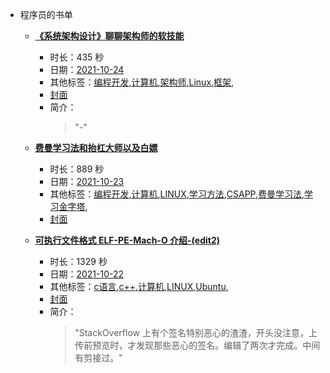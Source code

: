 - 程序员的书单

    - **[《系统架构设计》聊聊架构师的软技能](https://www.bilibili.com/video/BV17Q4y1q7wg)**
        - 时长：435 秒
        - 日期：[2021-10-24](../month/202110.md)
        - 其他标签：[编程开发](../tags/编程开发.md),[计算机](../tags/计算机.md),[架构师](../tags/架构师.md),[Linux](../tags/Linux.md),[框架](../tags/框架.md),
        - [封面](http://i2.hdslb.com/bfs/archive/c0a021d629d6930a02dede68a75100da465d7084.jpg)
        - 简介：
            > "-"


    - **[费曼学习法和抬杠大师以及白嫖](https://www.bilibili.com/video/BV12f4y1g7LH)**
        - 时长：889 秒
        - 日期：[2021-10-23](../month/202110.md)
        - 其他标签：[编程开发](../tags/编程开发.md),[计算机](../tags/计算机.md),[LINUX](../tags/LINUX.md),[学习方法](../tags/学习方法.md),[CSAPP](../tags/CSAPP.md),[费曼学习法](../tags/费曼学习法.md),[学习金字塔](../tags/学习金字塔.md),
        - [封面](http://i2.hdslb.com/bfs/archive/0c77369a84425c41f8246c2eb3517f8a4e26c636.jpg)

    - **[可执行文件格式 ELF-PE-Mach-O 介绍-(edit2)](https://www.bilibili.com/video/BV1LR4y1J7Ne)**
        - 时长：1329 秒
        - 日期：[2021-10-22](../month/202110.md)
        - 其他标签：[c语言](../tags/c语言.md),[c++](../tags/c++.md),[计算机](../tags/计算机.md),[LINUX](../tags/LINUX.md),[Ubuntu](../tags/Ubuntu.md),
        - [封面](http://i2.hdslb.com/bfs/archive/22a1964d6ff791d6709a748b50d37786134a453e.jpg)
        - 简介：
            > "StackOverflow 上有个签名特别恶心的渣渣，开头没注意，上传前预览时，才发现那些恶心的签名。编辑了两次才完成。中间有剪接过。"


